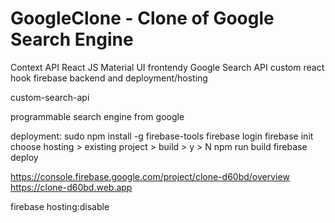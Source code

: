 # GoogleClone - Clone of Google Search Engine



Context API
React JS
Material UI frontendy
Google Search API
custom react hook
firebase backend and deployment/hosting

custom-search-api

programmable search engine from google


deployment:
sudo npm install -g firebase-tools
firebase login
firebase init
choose hosting > existing project > build > y > N
npm run build
firebase deploy

https://console.firebase.google.com/project/clone-d60bd/overview
https://clone-d60bd.web.app

firebase hosting:disable
